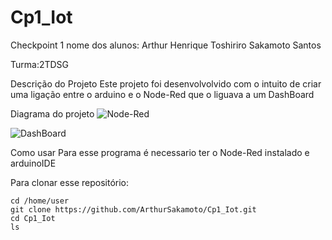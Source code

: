 # Cp1_Iot
Checkpoint 1
nome dos alunos: Arthur Henrique Toshiriro Sakamoto Santos

Turma:2TDSG

Descrição do Projeto
Este projeto foi desenvolvolvido com o intuito de criar uma ligação entre o arduino e o Node-Red que o liguava a um DashBoard

Diagrama do projeto
![Node-Red](https://user-images.githubusercontent.com/79585953/188206115-551b264d-f5bc-4f84-a2a6-a980a439c7d0.png)

![DashBoard](https://user-images.githubusercontent.com/79585953/188206145-057c9533-8dff-4244-ab1f-aef13fc1eea5.png)

Como usar
Para esse programa é necessario ter o Node-Red instalado e arduinoIDE

Para clonar esse repositório:

    cd /home/user
    git clone https://github.com/ArthurSakamoto/Cp1_Iot.git
    cd Cp1_Iot
    ls
